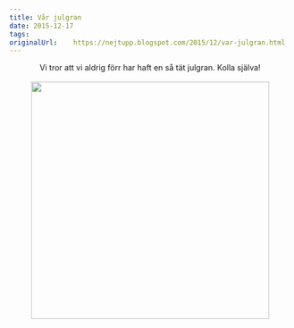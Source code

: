 ```yaml
---
title: Vår julgran
date: 2015-12-17
tags: 	
originalUrl:	https://nejtupp.blogspot.com/2015/12/var-julgran.html
---
```


<div dir="ltr" style="text-align: left;" trbidi="on"><div class="separator" style="clear: both; text-align: center;">Vi tror att vi aldrig förr har haft en så tät julgran. Kolla själva!</div><div class="separator" style="clear: both; text-align: center;"><br></div><div class="separator" style="clear: both; text-align: center;"><img src="../../../../img/IMG_2688.JPG" width="426"></div><br></div>

